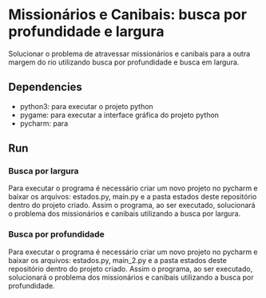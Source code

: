 # Missionários e Canibais: busca por profundidade e largura
Solucionar o problema de atravessar missionários e canibais para a outra margem do rio utilizando busca por profundidade e busca em largura.

## Dependencies

- python3: para executar o projeto python
- pygame: para executar a interface gráfica do projeto python
- pycharm: para 

## Run
### Busca por largura 
Para executar o programa é necessário criar um novo projeto no pycharm e baixar os arquivos: estados.py,  main.py e a pasta estados deste repositório dentro do projeto criado. 
Assim o programa, ao ser executado, solucionará o problema dos missionários e canibais utilizando a busca por largura.

### Busca por profundidade
Para executar o programa é necessário criar um novo projeto no pycharm e baixar os arquivos: estados.py,  main_2.py e a pasta estados deste repositório dentro do projeto criado. 
Assim o programa, ao ser executado, solucionará o problema dos missionários e canibais utilizando a busca por profundidade.
